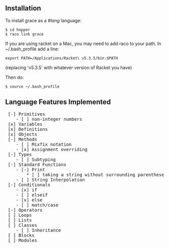## Installation

To install grace as a *#lang* language:

    $ cd hopper
    $ raco link grace

If you are using racket on a Mac, you may need to add raco to your path.
In ~/.bash_profile add a line:

    export PATH=/Applications/Racket\ v5.3.5/bin:$PATH
(replacing 'v5.3.5' with whatever version of Racket you have)

Then do:

    $ source ~/.bash_profile
    
## Language Features Implemented

<pre>
 [-] Primitives
    - [ ] non-integer numbers
 [x] Variables
 [x] Definitions
 [x] Objects
 [-] Methods
    - [ ] Mixfix notation
    - [x] Assignment overriding
 [-] Types
    - [ ] Subtyping
 [-] Standard Functions
    - [-] Print
        * [ ] taking a string without surrounding parentheses
    - [ ] String Interpolation
 [-] Conditionals
    - [x] if
    - [ ] elseif
    - [x] else
    - [ ] match/case
 [-] Operators
 [ ] Loops
 [ ] Lists
 [ ] Classes
    - [ ] Inheritance
 [ ] Blocks
 [ ] Modules
</pre>
